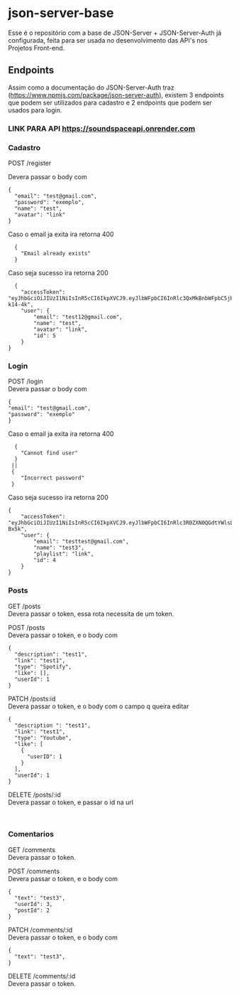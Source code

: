 # json-server-base

Esse é o repositório com a base de JSON-Server + JSON-Server-Auth já configurada, feita para ser usada no desenvolvimento das API's nos Projetos Front-end.

## Endpoints

Assim como a documentação do JSON-Server-Auth traz (https://www.npmjs.com/package/json-server-auth), existem 3 endpoints que podem ser utilizados para cadastro e 2 endpoints que podem ser usados para login.

### LINK PARA API https://soundspaceapi.onrender.com

### Cadastro

POST /register <br/>

Devera passar o body com

```
{
  "email": "test@gmail.com",
  "password": "exemplo",
  "name": "test",
  "avatar": "link"
}
```

Caso o email ja exita ira retorna 400 <br/>

```
  {
    "Email already exists"
  }

```

Caso seja sucesso ira retorna 200<br/>

```
  {
	"accessToken": "eyJhbGciOiJIUzI1NiIsInR5cCI6IkpXVCJ9.eyJlbWFpbCI6InRlc3QxMkBnbWFpbC5jb20iLCJpYXQiOjE2ODI2MTExNTIsImV4cCI6MTY4MjYxNDc1Miwic3ViIjoiNSJ9.rvgosEMlcoRzJvHBYbv_rCHn18UZuW2vot3E-k14-4k",
	"user": {
		"email": "test12@gmail.com",
		"name": "test",
		"avatar": "link",
		"id": 5
	}
}

```

### Login

POST /login <br/>
Devera passar o body com

```
{
"email": "test@gmail.com",
"password": "exemplo"
}
```

Caso o email ja exita ira retorna 400 <br/>

```
  {
    "Cannot find user"
  }
 ||
 {
    "Incorrect password"
 }
```

Caso seja sucesso ira retorna 200<br/>

```
{
	"accessToken": "eyJhbGciOiJIUzI1NiIsInR5cCI6IkpXVCJ9.eyJlbWFpbCI6InRlc3R0ZXN0QGdtYWlsLmNvbSIsImlhdCI6MTY4MjYxMjY2NiwiZXhwIjoxNjgyNjE2MjY2LCJzdWIiOiI0In0.qE9404arw9GWtTlVB9sQGrax86fVLs8vE9G7Yt-Bx5k",
	"user": {
		"email": "testtest@gmail.com",
		"name": "test3",
		"playlist": "link",
		"id": 4
	}
}

```

### Posts

GET /posts <br />
Devera passar o token, essa rota necessita de um token.

POST /posts <br />
Devera passar o token, e o body com

```
{
  "description": "test1",
  "link": "test1",
  "type": "Spotify",
  "like": [],
  "userId": 1
}
```

PATCH /posts:id <br/>
Devera passar o token, e o body com o campo q queira editar

```
{
  "description ": "test1",
  "link": "test1",
  "type": "Youtube",
  "like": [
    {
      "userID": 1
    }
  ],
  "userId": 1
}
```

DELETE /posts/:id <br/>
Devera passar o token, e passar o id na url

<br/>

### Comentarios

GET /comments <br />
Devera passar o token.

POST /comments <br />
Devera passar o token, e o body com

```
{
  "text": "test3",
  "userId": 3,
  "postId": 2
}
```

PATCH /comments/:id <br />
Devera passar o token, e o body com

```
{
  "text": "test3",
}
```

DELETE /comments/:id <br />
Devera passar o token.
